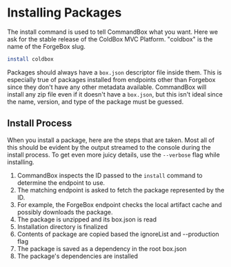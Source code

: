 # Installing Packages

The install command is used to tell CommandBox what you want. Here we ask for the stable release of the ColdBox MVC Platform. "coldbox" is the name of the ForgeBox slug.

```bash
install coldbox
```

Packages should always have a `box.json` descriptor file inside them.  This is especially true of packages installed from endpoints other than Forgebox since they don't have any other metadata available.  CommandBox will install any zip file even if it doesn't have a `box.json`, but this isn't ideal since the name, version, and type of the package must be guessed.

## Install Process

When you install a package, here are the steps that are taken.  Most all of this should be evident by the output streamed to the console during the install process.  To get even more juicy details, use the `--verbose` flag while installing.

1. CommandBox inspects the ID passed to the `install` command to determine the endpoint to use.
2. The matching endpoint is asked to fetch the package represented by the ID. 
3. For example, the ForgeBox endpoint checks the local artifact cache and possibly downloads the package.
4. The package is unzipped and its box.json is read
5. Installation directory is finalized
6. Contents of package are copied based the ignoreList and --production flag
7. The package is saved as a dependency in the root box.json
8. The package's dependencies are installed

